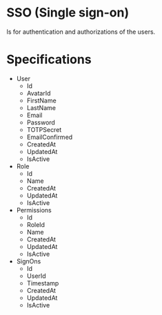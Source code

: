 # SSO (Single sign-on)

Is for authentication and authorizations of the users.

# Specifications
- User
  - Id
  - AvatarId
  - FirstName
  - LastName
  - Email
  - Password
  - TOTPSecret
  - EmailConfirmed
  - CreatedAt
  - UpdatedAt
  - IsActive
- Role
  - Id
  - Name
  - CreatedAt
  - UpdatedAt
  - IsActive
- Permissions
  - Id
  - RoleId
  - Name
  - CreatedAt
  - UpdatedAt
  - IsActive
- SignOns
  - Id
  - UserId
  - Timestamp
  - CreatedAt
  - UpdatedAt
  - IsActive